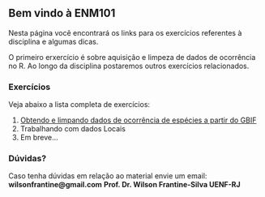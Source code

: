## Bem vindo à ENM101

Nesta página você encontrará os links para os exercícios referentes à disciplina e algumas dicas.

O primeiro erxercício é sobre aquisição e limpeza de dados de ocorrência no R. Ao longo da disciplina postaremos outros exercícios relacionados.

### Exercícios

Veja abaixo a lista completa de exercícios:

1. [Obtendo e limpando dados de ocorrência de espécies a partir do GBIF](https://github.com/wilsonfrantine/ENM101/edit/gh-pages/ex1.md)
2. Trabalhando com dados Locais
3. Em breve...

### Dúvidas?

Caso tenha dúvidas em relação ao material envie um email: __wilsonfrantine@gmail.com__
__Prof. Dr. Wilson Frantine-Silva UENF-RJ__ 
